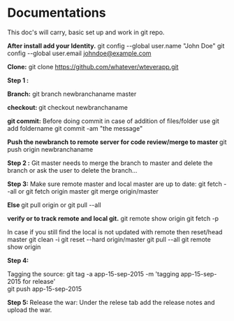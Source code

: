 # Documentations
This doc's  will carry, basic set up and work in git repo.


<b>After install add your Identity.</b>
 git config --global user.name "John Doe"
 git config --global user.email johndoe@example.com

<b>Clone:</b>
  git clone https://github.com/whatever/wteverapp.git

<b>Step 1 :</b>

<b>Branch:</b>
 git branch newbranchaname master 

<b>checkout: </b>
 git checkout newbranchaname

<b>git commit:</b>
Before doing commit in case of addition of files/folder use 
git add foldername 
git commit -am "the message"

<b>Push the newbranch to remote server for code review/merge to master </b>
 git push origin newbranchaname

<b>Step 2 :</b>
Git master needs to merge the branch to master and delete the branch or ask the user to delete the branch...

<b>Step 3:</b>
Make sure remote master and local master are up to date:
  git fetch --all or 
  git fetch origin master
  git merge origin/master
  
<b>Else </b>
 git pull origin  or
 git pull --all 

<b>verify or to track remote and local git.</b>
 git remote show origin 
 git fetch -p 

In case if you still find the local is not updated with remote then reset/head master
  git clean -i
  git reset --hard origin/master
  git pull --all
  git remote show origin

<b>Step 4:</b>

Tagging the source:
git tag -a app-15-sep-2015 -m 'tagging app-15-sep-2015 for release'  
git push app-15-sep-2015

<b>Step 5: </b>
Release the war:
Under the relese tab add the release notes and upload the war. 
